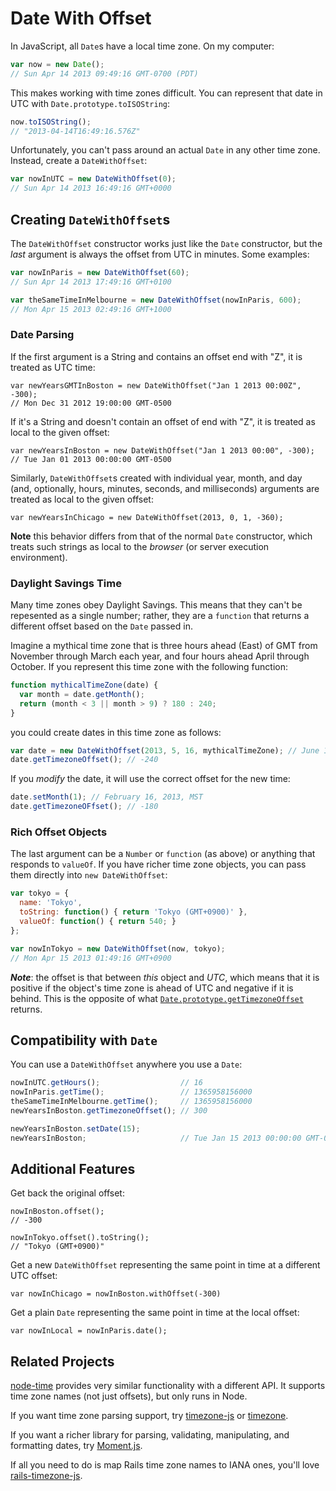 # Date With Offset

In JavaScript, all `Date`s have a local time zone. On my computer:

```javascript
var now = new Date();
// Sun Apr 14 2013 09:49:16 GMT-0700 (PDT)
```

This makes working with time zones difficult. You can represent that date in
UTC with `Date.prototype.toISOString`:

```javascript
now.toISOString();
// "2013-04-14T16:49:16.576Z"
```

Unfortunately, you can't pass around an actual `Date` in any other time zone.
Instead, create a `DateWithOffset`:

```javascript
var nowInUTC = new DateWithOffset(0);
// Sun Apr 14 2013 16:49:16 GMT+0000
```

## Creating `DateWithOffset`s

The `DateWithOffset` constructor works just like the `Date` constructor, but
the *last* argument is always the offset from UTC in minutes. Some examples:

```javascript
var nowInParis = new DateWithOffset(60);
// Sun Apr 14 2013 17:49:16 GMT+0100

var theSameTimeInMelbourne = new DateWithOffset(nowInParis, 600);
// Mon Apr 15 2013 02:49:16 GMT+1000
```

### Date Parsing

If the first argument is a String and contains an offset end with "Z",
it is treated as UTC time:

```
var newYearsGMTInBoston = new DateWithOffset("Jan 1 2013 00:00Z", -300);
// Mon Dec 31 2012 19:00:00 GMT-0500
```

If it's a String and doesn't contain an offset of end with "Z", it is treated
as local to the given offset:

```
var newYearsInBoston = new DateWithOffset("Jan 1 2013 00:00", -300);
// Tue Jan 01 2013 00:00:00 GMT-0500
```

Similarly, `DateWithOffset`s created with individual year, month, and day
(and, optionally, hours, minutes, seconds, and milliseconds) arguments are
treated as local to the given offset:

```
var newYearsInChicago = new DateWithOffset(2013, 0, 1, -360);
```

**Note** this behavior differs from that of the normal `Date` constructor,
which treats such strings as local to the *browser* (or server execution
environment).

### Daylight Savings Time

Many time zones obey Daylight Savings. This means that they can't be
repesented as a single number; rather, they are a `function` that returns
a different offset based on the `Date` passed in.

Imagine a mythical time zone that is three hours ahead (East) of GMT from
November through March each year, and four hours ahead April through October.
If you represent this time zone with the following function:

```javascript
function mythicalTimeZone(date) {
  var month = date.getMonth();
  return (month < 3 || month > 9) ? 180 : 240;
}
```

you could create dates in this time zone as follows:

```javascript
var date = new DateWithOffset(2013, 5, 16, mythicalTimeZone); // June 16 2013, MDT
date.getTimezoneOffset(); // -240
```

If you *modify* the date, it will use the correct offset for the new time:

```javascript
date.setMonth(1); // February 16, 2013, MST
date.getTimezoneOFfset(); // -180
```

### Rich Offset Objects

The last argument can be a `Number` or `function` (as above) or anything that
responds to `valueOf`. If you have richer time zone objects, you can pass them
directly into `new DateWithOffset`:

```javascript
var tokyo = {
  name: 'Tokyo',
  toString: function() { return 'Tokyo (GMT+0900)' },
  valueOf: function() { return 540; }
};

var nowInTokyo = new DateWithOffset(now, tokyo);
// Mon Apr 15 2013 01:49:16 GMT+0900
```

***Note***: the offset is that between *this* object and *UTC*, which means
that it is positive if the object's time zone is ahead of UTC and negative
if it is behind. This is the opposite of what
[`Date.prototype.getTimezoneOffset`](https://developer.mozilla.org/en-US/docs/JavaScript/Reference/Global_Objects/Date/getTimezoneOffset)
returns.

## Compatibility with `Date`

You can use a `DateWithOffset` anywhere you use a `Date`:

```javascript
nowInUTC.getHours();                  // 16
nowInParis.getTime();                 // 1365958156000
theSameTimeInMelbourne.getTime();     // 1365958156000
newYearsInBoston.getTimezoneOffset(); // 300

newYearsInBoston.setDate(15);
newYearsInBoston;                     // Tue Jan 15 2013 00:00:00 GMT-0500
```

## Additional Features

Get back the original offset:

```
nowInBoston.offset();
// -300

nowInTokyo.offset().toString();
// "Tokyo (GMT+0900)"
```

Get a new `DateWithOffset` representing the same point in time at a
different UTC offset:

```
var nowInChicago = nowInBoston.withOffset(-300)
```

Get a plain `Date` representing the same point in time at the local offset:

```
var nowInLocal = nowInParis.date();
```

## Related Projects

[node-time](https://github.com/TooTallNate/node-time) provides very similar
functionality with a different API. It supports time zone names (not just
offsets), but only runs in Node.

If you want time zone parsing support, try
[timezone-js](https://github.com/mde/timezone-js) or
[timezone](https://npmjs.org/package/timezone).

If you want a richer library for parsing, validating, manipulating, and
formatting dates, try [Moment.js](http://momentjs.com/).

If all you need to do is map Rails time zone names to IANA ones, you'll love
[rails-timezone-js](https://github.com/davidwood/rails-timezone-js).
